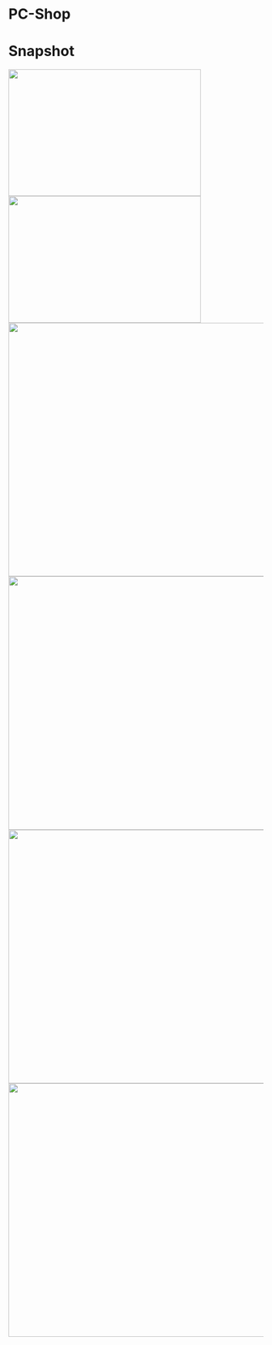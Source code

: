 # PC-Shop

# Snapshot
<img src="https://github.com/angstvra/PC-Shop/assets/93997417/b94b7b46-a0e6-4e86-b2bf-7c4490532df3" width="380" height="250">
<img src="https://github.com/angstvra/PC-Shop/assets/93997417/0451bb5b-bc80-47e9-8dfb-44625e8c78ef" width="380" height="250">
<img src="https://github.com/angstvra/PC-Shop/assets/93997417/88c30310-1566-4bc5-bafb-31239ea183d9" width="650" height="500">
<img src="https://github.com/angstvra/PC-Shop/assets/93997417/ba8db57f-2d65-42bc-9fd4-6b1038118e15" width="650" height="500">
<img src="https://github.com/angstvra/PC-Shop/assets/93997417/f9045314-c151-4ac6-ab25-0b785d655040" width="650" height="500">
<img src="https://github.com/angstvra/PC-Shop/assets/93997417/e04ac7c4-b97f-4a89-af30-f71e71e87587" width="650" height="500">

